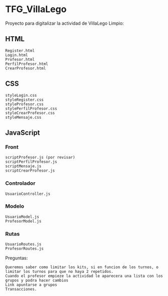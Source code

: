 # TFG_VillaLego
Proyecto para digitalizar la actividad de VillaLego
Limpio: 
## HTML
    Register.html
    Login.html
    Profesor.html
    PerfilProfesor.html
    CrearProfesor.html
## CSS
    styleLogin.css
    styleRegister.css
    styleProfesor.css
    stylePerfilProfesor.css
    styleCrearProfesor.css
    styleMensaje.css
## JavaScript
### Front
    scriptProfesor.js (por revisar)
    scriptPerfilProfesor.js
    scriptMensaje.js
    scriptCrearProfesor.js
### Controlador
    UsuarioController.js
### Modelo
    UsuarioModel.js
    ProfesorModel.js
### Rutas
    UsuarioRoutes.js
    ProfesorRoutes.js

Preguntas:

    Queremos saber como limitar los kits, si en funcion de los turnos, o limitar los turnos para que no haya 2 repetidos.
    Cuando el profesor empieze la actividad le aparecera una lista con los grupos y podra hacer cambios
    Link apuntarse a grupos
    Transacciones.
